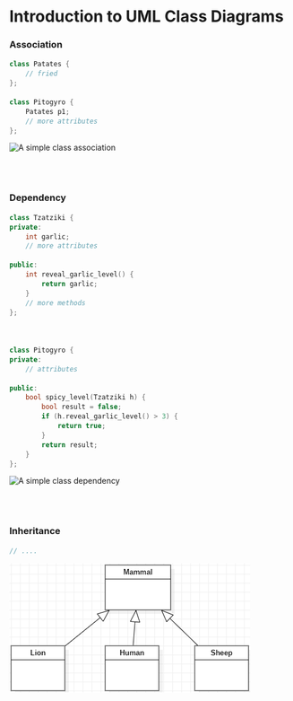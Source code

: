 # Introduction to UML Class Diagrams
### Association

```cpp
class Patates {
	// fried
};

class Pitogyro {
	Patates p1;
	// more attributes
};

```
![A simple class association](./assets/association01.png)


<br>
<br>

### Dependency

```cpp
class Tzatziki {
private:	
	int garlic;
	// more attributes

public:
	int reveal_garlic_level() {
		return garlic;
	}
	// more methods
};



class Pitogyro {
private:
	// attributes

public:
	bool spicy_level(Tzatziki h) {
		bool result = false;
		if (h.reveal_garlic_level() > 3) {
			return true;
		}
		return result;
	}
};
```

![A simple class dependency](./assets/dependency01.png)


<br>
<br>

### Inheritance

```cpp
// ....

```
![A simple class association](./assets/inheritance02.png)
